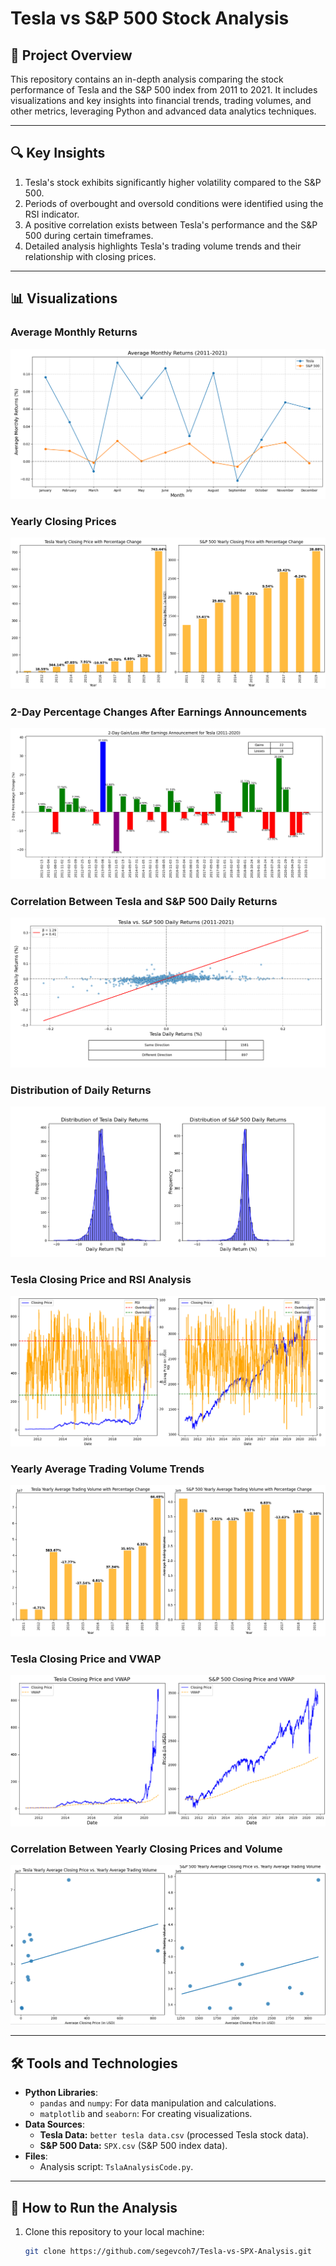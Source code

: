# Tesla vs S&P 500 Stock Analysis

## 📘 Project Overview

This repository contains an in-depth analysis comparing the stock performance of Tesla and the S&P 500 index from 2011 to 2021. It includes visualizations and key insights into financial trends, trading volumes, and other metrics, leveraging Python and advanced data analytics techniques.

---

## 🔍 Key Insights

1. Tesla's stock exhibits significantly higher volatility compared to the S&P 500.
2. Periods of overbought and oversold conditions were identified using the RSI indicator.
3. A positive correlation exists between Tesla's performance and the S&P 500 during certain timeframes.
4. Detailed analysis highlights Tesla's trading volume trends and their relationship with closing prices.

---

## 📊 Visualizations

### Average Monthly Returns
![Average Monthly Returns](average%20gain%20by%20month.png)

### Yearly Closing Prices
![Yearly Closing Prices](closing%20price.png)

### 2-Day Percentage Changes After Earnings Announcements
![Earnings Call](earnings%20call.png)

### Correlation Between Tesla and S&P 500 Daily Returns
![Correlation Analysis](moving%20together%20correlation.png)

### Distribution of Daily Returns
![Daily Return Distribution](return%20distribution.png)

### Tesla Closing Price and RSI Analysis
![RSI](rsi.png)

### Yearly Average Trading Volume Trends
![Trading Volume Trends](volume%20.png)

### Tesla Closing Price and VWAP
![VWAP Analysis](vwap.png)

### Correlation Between Yearly Closing Prices and Volume
![Closing Price vs Volume](yearly%20closing%20price%20vs%20volume%20correlation.png)

---

## 🛠 Tools and Technologies

- **Python Libraries**:
  - `pandas` and `numpy`: For data manipulation and calculations.
  - `matplotlib` and `seaborn`: For creating visualizations.
- **Data Sources**:
  - **Tesla Data:** `better tesla data.csv` (processed Tesla stock data).
  - **S&P 500 Data:** `SPX.csv` (S&P 500 index data).
- **Files**:
  - Analysis script: `TslaAnalysisCode.py`.

---

## 🚀 How to Run the Analysis

1. Clone this repository to your local machine:
   ```bash
   git clone https://github.com/segevcoh7/Tesla-vs-SPX-Analysis.git
